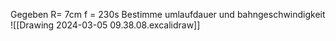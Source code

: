 Gegeben
R= 7cm
f = 230s
Bestimme umlaufdauer und bahngeschwindigkeit 
![[Drawing 2024-03-05 09.38.08.excalidraw]] 
